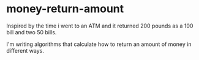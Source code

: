 # money-return-amount
Inspired by the time i went to an ATM and it returned 200 pounds as a 100 bill and two 50 bills.

I'm writing algorithms that calculate how to return an amount of money in different ways.
